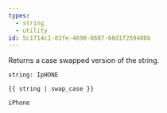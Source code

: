 ```yaml
---
types:
  - string
  - utility
id: 5c1714c1-83fe-4690-8607-60d1f269408b
---
```

Returns a case swapped version of the string.

```.language-yaml
string: IpHONE
```

```
{{ string | swap_case }}
```

```.language-output
iPhone
```

